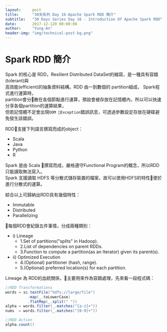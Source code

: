 ```yaml
---
layout:     post
title:      "30天系列 Day 16-Apache Spark RDD 簡介"
subtitle:   "30 Days Series Day 16 - Introduction Of Apache Spark RDD"
date:       2017-12-120 00:00:00
author:     "Yung-An"
header-img: "img/technical-post-bg.png"
---
```


# Spark RDD 簡介

Spark 的核心是 RDD，Resilient Distributed DataSet的縮寫，是一種具有容錯(tolerant)與    
高效能(efficient)的抽象資料結構。RDD 由一到數個的 partition組成， Spark程式進行運算時，    
partition會分散在各個節點進行運算，預設會被存放在記憶體內，所以可以快速分享各個partition的運算結果，    
但若記憶體不足會出現`OOM Exception`錯誤訊息，可透過參數設定存放在硬碟避免發生該錯誤。    

RDD支援下列語言撰寫而成的object：

* Scala
* Java
* Python
* R

Spark 是由 Scala 撰寫而成，嚴格遵守Functional Program的概念，所以RDD只能讀取無法寫入。    
Spark 支援讀取 HDFS 等分散式儲存裝置的檔案，故可以使用HDFS的特性便於進行分散式的運算。

綜合以上可歸納出RDD具有幾個特性：

* Immutable
* Distributed
* Parallelizing

每個RDD會紀錄五件事情，分成兩種類別：
* i) Lineage
  * 1.Set of partitions("splits" in Hadoop).
  * 2.List of dependencies on parent RDDs.
  * 3.Function to compute a partition(as an Iterator) given its parent(s).
* ii) Optimized Execution
  * 4.(Optional) partitioner (hash, range).
  * 5.(Optional) preferred location(s) for each partition.

Lineage 為 RDD的血統關係，主要用來作為容錯處理，先來看一段程式碼：

```scala
//RDD Transformations
words = sc.textFile("hdfs://large/file")
          .map(_.toLowerCase)
          .flatMap(_.split(" "))
alpha = words.filter(_.matches("[a-z]+"))
nums  = words.filter(_.matches("[0-9]+"))

//RDD Action
alpha.count()
```
